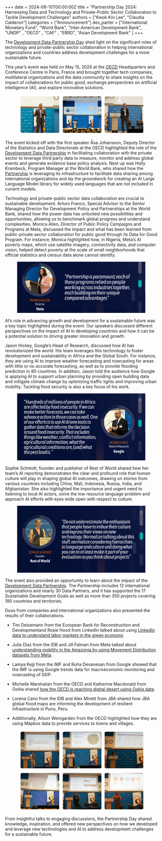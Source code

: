 +++
date =  2024-06-10T00:00:00Z
title = "Partnership Day 2024: Harnessing Data and Technology and Private-Public Sector Collaboration to Tackle Development Challenges"
authors = ["Kwok Kin Lee", "Claudia Calderon"]
categories = ["Announcement"]
dev_parter = ["International Monetary Fund", "World Bank", "Inter-American Development Bank", "UNDP" , "OECD" , "CAF" , "EBRD", "Asian Development Bank" ]
+++

The [Development Data Partnership Day](https://datapartnership.org/updates/partnership-day-2024/) shed light on the significant roles of technology and private-public sector collaboration in helping international organizations and countries address development challenges for a more sustainable future.

This year’s event was held on May 15, 2024 at the [OECD](https://www.oecd.org/) Headquarters and Conference Centre in Paris, France and brought together tech companies, multilateral organizations and the data community to share insights on the impact of collaborations for public good, exchange perspectives on artificial intelligence (AI), and explore innovative solutions. 

 <figure align="center">
    <img src="event_1.png"/>
</figure>

The event kicked off with the first speaker Åsa Johansson, Deputy Director of the Statistics and Data Directorate at the OECD highlighted the role of the [Development Data Partnership](wwww.datapartnership.org) in facilitating collaboration with the private sector to leverage third party data to measure, monitor and address global events and generate evidence base policy analysis. Next up was Holly Krambeck, Program Manager at the World Bank, who shared how the [Partnership](wwww.datapartnership.org) is leveraging its infrastructure to facilitate data sharing among international organizations and lay the groundwork for creating an AI Large Language Model library for widely used languages that are not included in current models. 

Technology and private-public sector data collaboration are crucial to sustainable development. Arturo Franco, Special Advisor to the Senior Managing Director for Development Policy and Partnerships at the World Bank, shared how the power data has unlocked new possibilities and opportunities, allowing us to benchmark global progress and understand complexities. Monica Allen, Director of Public Policy Campaigns and Programs at Meta, discussed the impact and what has been learned from public-private sector collaboration for public good through its Data for Good Program. For instance, Monica highlighted how, in Nigeria, Meta’s AI poverty maps, which use satellite imagery, connectivity data, and computer vision, helped detect poverty at the scale of small neighborhoods that official statistics and census data alone cannot identify.

 <figure align="center">
    <img src="quote_monica.png"/>
</figure>

AI’s role in advancing growth and development for a sustainable future was a key topic highlighted during the event. Our speakers discussed different perspectives on the impact of AI in developing countries and how it can be a potential solution to driving greater innovation and growth. 
 
Jason Hickey, Google’s Head of Research, discussed how AI has revolutionized the world. His team leverages this technology to foster development and sustainability in Africa and the Global South. For instance, they are using AI to improve weather forecasting and nowcasting for areas with little or no accurate forecasting, as well as to provide flooding prediction in 80 countries. In addition, Jason told the audience how Google is applying AI to support urban planning by providing open building data and mitigate climate change by optimizing traffic lights and improving urban mobility.  Tackling food security is also a key focus of his work.

 <figure align="center">
    <img src="quote_jason.png"/>
</figure>


Sophie Schmidt, founder and publisher of Rest of World shared how her team’s AI reporting demonstrates the clear and profound role that human culture will play in shaping global AI outcomes, drawing on stories from various countries including China, Mali, Indonesia, Russia, India, and Afghanistan. She also highlighted the importance and urgent need to listening to local AI actors, solve the low resource language problem and approach AI efforts with eyes wide open with respect to culture.  
 
 <figure align="center">
    <img src="quote_sophie.png"/>
</figure>

The event also provided an opportunity to learn about the impact of the [Development Data Partnership]((wwww.datapartnership.org)). The Partnership includes 12 international organizations and nearly 30 Data Partners, and it has supported the 17 Sustainable Development Goals as well as more than 350 projects covering 190 countries and territories. 
 
Duos from companies and international organizations also presented the results of their collaborations.
 
* Tim Deisemann from the European Bank for Reconstruction and Developmentand Rosie Hood from LinkedIn talked about using [LinkedIn data to understand labor markets in the green economy](https://datapartnership.org/updates/implications-of-the-green-transition/). 
 
* Julia Diaz from the IDB and Jill Falman from Meta talked about [understanding mobility in the Amazonia by using Movement Distribution datasets from Meta](https://datapartnership.org/updates/understanding-people-mobility-in-amazonia/).
 
* Lamya Kejji from the IMF and Ruha Devanesan from Google showed that the IMF is using Google trends data for macroeconomic monitoring and nowcasting of GDP.
 
* Michelle Marshalian from the OECD and Katherine Macdonald from Ookla shared [how the OECD is reaching digital desert using Ookla data](https://datapartnership.org/updates/reaching-digital-deserts/). 
 
* Lorena Cano from the IDB and Alex Minett from JBA shared how JBA global flood  maps are informing the development of resilient infrastructure in Puno, Peru.
	
* Additionally, Alison Weingarden from the OECD highlighted how they are using Mapbox data to provide services to towns and villages.

 <figure align="center">
    <img src="event_2.png"/>
    <img src="event_3.png"/>
</figure>

From insightful talks to engaging discussions, the Partnership Day shared knowledge, inspiration, and offered new perspectives on how we developed and leverage new technologies and AI to address development challenges for a sustainable future. 






 

